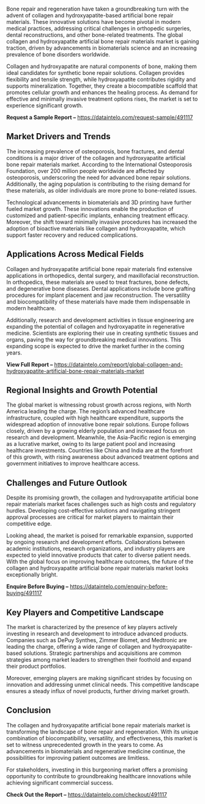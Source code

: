 Bone repair and regeneration have taken a groundbreaking turn with the advent of collagen and hydroxyapatite-based artificial bone repair materials. These innovative solutions have become pivotal in modern medical practices, addressing critical challenges in orthopedic surgeries, dental reconstructions, and other bone-related treatments. The global collagen and hydroxyapatite artificial bone repair materials market is gaining traction, driven by advancements in biomaterials science and an increasing prevalence of bone disorders worldwide.

Collagen and hydroxyapatite are natural components of bone, making them ideal candidates for synthetic bone repair solutions. Collagen provides flexibility and tensile strength, while hydroxyapatite contributes rigidity and supports mineralization. Together, they create a biocompatible scaffold that promotes cellular growth and enhances the healing process. As demand for effective and minimally invasive treatment options rises, the market is set to experience significant growth.

**Request a Sample Report –** https://dataintelo.com/request-sample/491117

## Market Drivers and Trends

The increasing prevalence of osteoporosis, bone fractures, and dental conditions is a major driver of the collagen and hydroxyapatite artificial bone repair materials market. According to the International Osteoporosis Foundation, over 200 million people worldwide are affected by osteoporosis, underscoring the need for advanced bone repair solutions. Additionally, the aging population is contributing to the rising demand for these materials, as older individuals are more prone to bone-related issues.

Technological advancements in biomaterials and 3D printing have further fueled market growth. These innovations enable the production of customized and patient-specific implants, enhancing treatment efficacy. Moreover, the shift toward minimally invasive procedures has increased the adoption of bioactive materials like collagen and hydroxyapatite, which support faster recovery and reduced complications.

## Applications Across Medical Fields

Collagen and hydroxyapatite artificial bone repair materials find extensive applications in orthopedics, dental surgery, and maxillofacial reconstruction. In orthopedics, these materials are used to treat fractures, bone defects, and degenerative bone diseases. Dental applications include bone grafting procedures for implant placement and jaw reconstruction. The versatility and biocompatibility of these materials have made them indispensable in modern healthcare.

Additionally, research and development activities in tissue engineering are expanding the potential of collagen and hydroxyapatite in regenerative medicine. Scientists are exploring their use in creating synthetic tissues and organs, paving the way for groundbreaking medical innovations. This expanding scope is expected to drive the market further in the coming years.

**View Full Report –** https://dataintelo.com/report/global-collagen-and-hydroxyapatite-artificial-bone-repair-materials-market

## Regional Insights and Growth Potential

The global market is witnessing robust growth across regions, with North America leading the charge. The region’s advanced healthcare infrastructure, coupled with high healthcare expenditure, supports the widespread adoption of innovative bone repair solutions. Europe follows closely, driven by a growing elderly population and increased focus on research and development.
Meanwhile, the Asia-Pacific region is emerging as a lucrative market, owing to its large patient pool and increasing healthcare investments. Countries like China and India are at the forefront of this growth, with rising awareness about advanced treatment options and government initiatives to improve healthcare access.

## Challenges and Future Outlook

Despite its promising growth, the collagen and hydroxyapatite artificial bone repair materials market faces challenges such as high costs and regulatory hurdles. Developing cost-effective solutions and navigating stringent approval processes are critical for market players to maintain their competitive edge.

Looking ahead, the market is poised for remarkable expansion, supported by ongoing research and development efforts. Collaborations between academic institutions, research organizations, and industry players are expected to yield innovative products that cater to diverse patient needs. With the global focus on improving healthcare outcomes, the future of the collagen and hydroxyapatite artificial bone repair materials market looks exceptionally bright.

**Enquire Before Buying –** https://dataintelo.com/enquiry-before-buying/491117

## Key Players and Competitive Landscape

The market is characterized by the presence of key players actively investing in research and development to introduce advanced products. Companies such as DePuy Synthes, Zimmer Biomet, and Medtronic are leading the charge, offering a wide range of collagen and hydroxyapatite-based solutions. Strategic partnerships and acquisitions are common strategies among market leaders to strengthen their foothold and expand their product portfolios.

Moreover, emerging players are making significant strides by focusing on innovation and addressing unmet clinical needs. This competitive landscape ensures a steady influx of novel products, further driving market growth.

## Conclusion

The collagen and hydroxyapatite artificial bone repair materials market is transforming the landscape of bone repair and regeneration. With its unique combination of biocompatibility, versatility, and effectiveness, this market is set to witness unprecedented growth in the years to come. As advancements in biomaterials and regenerative medicine continue, the possibilities for improving patient outcomes are limitless.

For stakeholders, investing in this burgeoning market offers a promising opportunity to contribute to groundbreaking healthcare innovations while achieving significant commercial success.

**Check Out the Report –** https://dataintelo.com/checkout/491117
